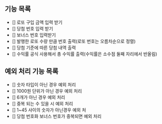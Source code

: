## 기능 목록
 - [] 로또 구입 금액 입력 받기
 - [] 당첨 번호 입력 받기
 - [] 보너스 번호 입력받기
 - [] 발행한 로또 수량 만큼 번호 출력(로또 번호는 오름차순으로 정렬)
 - [] 당첨 기준에 따른 당첨 내역 출력
 - [] 수익률 공식 사용해서 총 수익률 출력(수익률은 소수점 둘째 자리에서 반올림)


 ## 예외 처리 기능 목록
 - [] 숫자 타입이 아닌 경우 예외 처리
 - [] 1000원 단위가 아닌 경우 예외 처리
 - [] 6개가 아닌 경우 예외 처리
 - [] 중복 되는 수 있을 시 예외 처리
 - [] 1~45 사이의 숫자가 아닌경우 예외 처
 - [] 당첨 번호화 보너스 번호가 중복되면 예외 처리
 